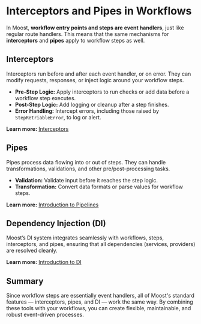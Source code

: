 # Interceptors and Pipes in Workflows

In Moost, **workflow entry points and steps are event handlers**, just like regular route handlers. This means that the same mechanisms for **interceptors** and **pipes** apply to workflow steps as well.

## Interceptors

Interceptors run before and after each event handler, or on error. They can modify requests, responses, or inject logic around your workflow steps.

- **Pre-Step Logic:** Apply interceptors to run checks or add data before a workflow step executes.
- **Post-Step Logic:** Add logging or cleanup after a step finishes.
- **Error Handling:** Intercept errors, including those raised by `StepRetriableError`, to log or alert.

**Learn more:** [Interceptors](/moost/interceptors)

## Pipes

Pipes process data flowing into or out of steps. They can handle transformations, validations, and other pre/post-processing tasks.

- **Validation:** Validate input before it reaches the step logic.
- **Transformation:** Convert data formats or parse values for workflow steps.

**Learn more:** [Introduction to Pipelines](/moost/pipes/)

## Dependency Injection (DI)

Moost’s DI system integrates seamlessly with workflows, steps, interceptors, and pipes, ensuring that all dependencies (services, providers) are resolved cleanly.

**Learn more:** [Introduction to DI](/moost/di/)

## Summary

Since workflow steps are essentially event handlers, all of Moost's standard features — interceptors, pipes, and DI — work the same way. By combining these tools with your workflows, you can create flexible, maintainable, and robust event-driven processes.
